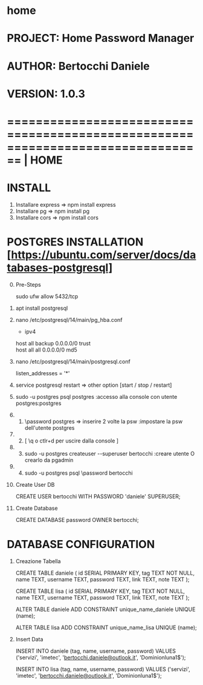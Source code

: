 # home

# PROJECT: Home Password Manager
# AUTHOR: Bertocchi Daniele
# VERSION: 1.0.3

================================================================================
  |                                   HOME                           
================================================================================

# INSTALL

1. Installare express => npm install express
2. Installare pg => npm install pg
3. Installare cors => npm install cors


# POSTGRES INSTALLATION [https://ubuntu.com/server/docs/databases-postgresql]

0. Pre-Steps

	sudo ufw allow 5432/tcp

1. apt install postgresql
2. nano /etc/postgresql/14/main/pg_hba.conf

	- ipv4

	host    all       backup      0.0.0.0/0          trust								
	host    all       all         0.0.0.0/0          md5


3. nano /etc/postgresql/14/main/postgresql.conf

	listen_addresses = '*'


4. service postgresql restart => other option [start / stop / restart]

5. sudo -u postgres psql postgres 							:accesso alla console con utente postgres:postgres

5. 1. \password postgres => inserire 2 volte la psw 		:impostare la psw dell'utente postgres 
5. 2. [ \q o ctlr+d per uscire dalla console ]
5. 3. sudo -u postgres createuser --superuser bertocchi		:creare utente O crearlo da pgadmin
5. 4. sudo -u postgres psql \password bertocchi		

6. Create User DB

	CREATE USER bertocchi WITH PASSWORD 'daniele' SUPERUSER;


7. Create Database

	CREATE DATABASE password OWNER bertocchi;


# DATABASE CONFIGURATION


1. Creazione Tabella

	CREATE TABLE daniele (
	    id SERIAL PRIMARY KEY,
	    tag TEXT NOT NULL,
	    name TEXT,
	    username TEXT,
	    password TEXT,
	    link TEXT,
	    note TEXT
	);


	CREATE TABLE lisa (
	    id SERIAL PRIMARY KEY,
	    tag TEXT NOT NULL,
	    name TEXT,
	    username TEXT,
	    password TEXT,
	    link TEXT,
	    note TEXT
	);



	ALTER TABLE daniele ADD CONSTRAINT unique_name_daniele UNIQUE (name);

	ALTER TABLE lisa ADD CONSTRAINT unique_name_lisa UNIQUE (name);


2. Insert Data


	INSERT INTO daniele (tag, name, username, password)
	VALUES ('servizi', 'imetec', 'bertocchi.daniele@outlook.it', 'Dominionluna1$');

	INSERT INTO lisa (tag, name, username, password)
	VALUES ('servizi', 'imetec', 'bertocchi.daniele@outlook.it', 'Dominionluna1$');
